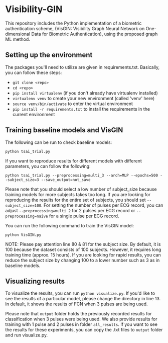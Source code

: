 # Visibility-GIN
This repository includes the Python implementation of a biometric authentication scheme, (VisGIN:  Visibility Graph Neural Network on One-dimensional Data for Biometric Authentication), using the proposed graph ML method.

## Setting up the environment

The packages you'll need to utilize are given in requirements.txt. Basically, you can follow these steps:

- ```git clone <repo>```
- ```cd <repo>```
- ```pip install virtualenv``` (if you don't already have virtualenv installed)
- ```virtualenv venv``` to create your new environment (called 'venv' here)
- ```source venv/bin/activate``` to enter the virtual environment
- ```pip install -r requirements.txt``` to install the requirements in the current environment


## Training baseline models and VisGIN

The following can be run to check baseline models:

```
python tsai_trial.py
```

If you want to reproduce results for different models with different parameters, you can follow the following:

```
python tsai_trial.py --preprocessing=multi_3 --arch=MLP --epochs=500 --subject_size=3 --save_output=not_save
```

Please note that you should select a low number of subject_size because training models for more subjects takes too long. If you are looking for reproducing the results for the entire set of subjects, you should set ``` --subject_size=100 ```. For setting the number of pulses per ECG record, you can adjust ``` --preprocessing=multi_2 ``` for 2 pulses per ECG record or ``` --preprocessing=naive ``` for a single pulse per ECG record.

You can run the following command to train the VisGIN model:

```
python VisGIN.py
```

NOTE: Please pay attention line 80 & 81 for the subject size. By default, it is 100 because the dataset consists of 100 subjects. However, it requires long training time (approx. 15 hours). If you are looking for rapid results, you can reduce the subject size by changing 100 to a lower number such as 3 as in baseline models.

## Visualizing results

To visualize the results, you can run ``` python visualize.py ```. If you'd like to see the results of a particular model, please change the directory in line 13. In default, it shows the results of FCN when 3 pulses are being used.

Please note that ```output```  folder holds the previously recorded results for classification when 3 pulses were being used. We also provide results for training with 1 pulse and 2 pulses in folder  ```all_results```. If you want to see the results for these experiments, you can copy the .txt files to ```output``` folder and run visualize.py.
